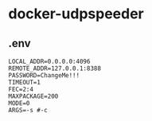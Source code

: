 # docker-udpspeeder

## .env
```
LOCAL_ADDR=0.0.0.0:4096
REMOTE_ADDR=127.0.0.1:8388 
PASSWORD=ChangeMe!!!
TIMEOUT=1
FEC=2:4
MAXPACKAGE=200
MODE=0
ARGS=-s #-c
```
